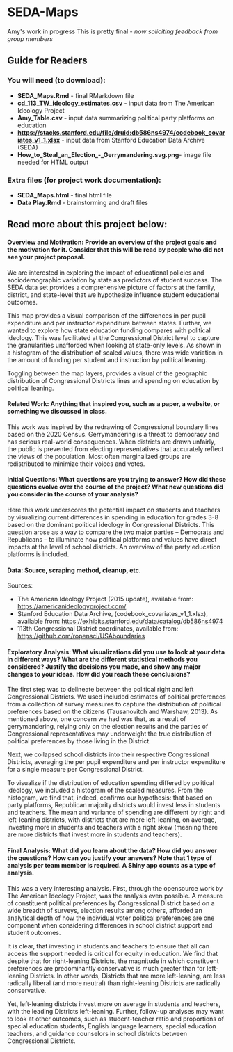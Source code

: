 # SEDA-Maps
Amy's work in progress
This is pretty final - *now soliciting feedback from group members*

## Guide for Readers
### You will need (to download):
- **SEDA_Maps.Rmd** - final RMarkdown file 
- **cd_113_TW_ideology_estimates.csv** - input data from The American Ideology Project
- **Amy_Table.csv** - input data summarizing political party platforms on education
- **https://stacks.stanford.edu/file/druid:db586ns4974/codebook_covariates_v1_1.xlsx** - input data from Stanford Education Data Archive (SEDA)  
- **How_to_Steal_an_Election_-\_Gerrymandering.svg.png**- image file needed for HTML output
### Extra files (for project work documentation):
- **SEDA_Maps.html** - final html file
-  **Data Play.Rmd** - brainstorming and draft files

## Read more about this project below:
#### Overview and Motivation: Provide an overview of the project goals and the motivation for it. Consider that this will be read by people who did not see your project proposal.
We are interested in exploring the impact of educational policies and sociodemographic variation by state as predictors of student success. 
The SEDA data set provides a comprehensive picture of factors at the family, district, and state-level that we hypothesize influence student educational outcomes.

This map provides a visual comparison of the differences in per pupil expenditure and per instructor expenditure between states. Further, we wanted to explore how state education funding compares with political ideology. This was facilitated at the Congressional District level to capture the granularities unafforded when looking at state-only levels. As shown in a histogram of the distribution of scaled values, there was wide variation in the amount of funding per student and instruction by political leaning. 

Toggling between the map layers, provides a visual of the geographic distribution of Congressional Districts lines and spending on education by political leaning.

#### Related Work: Anything that inspired you, such as a paper, a website, or something we discussed in class.
This work was inspired by the redrawing of Congressional boundary lines based on the 2020 Census. Gerrymandering is a threat to democracy and has serious real-world consequences. When districts are drawn unfairly, the public is prevented from electing representatives that accurately reflect the views of the population. Most often marginalized groups are redistributed to minimize their voices and votes. 

#### Initial Questions: What questions are you trying to answer? How did these questions evolve over the course of the project? What new questions did you consider in the course of your analysis?
Here this work underscores the potential impact on students and teachers by visualizing current differences in spending in education for grades 3-8 based on the dominant political ideology in Congressional Districts. This question arose as a way to compare the two major parties – Democrats and Republicans – to illuminate how political platforms and values have direct impacts at the level of school districts. An overview of the party education platforms is included. 

#### Data: Source, scraping method, cleanup, etc.
Sources: 
- The American Ideology Project (2015 update), available from: https://americanideologyproject.com/
- Stanford Education Data Archive, (codebook_covariates_v1_1.xlsx), available from: https://exhibits.stanford.edu/data/catalog/db586ns4974
- 113th Congressional District coordinates, available from: https://github.com/ropensci/USAboundaries

#### Exploratory Analysis: What visualizations did you use to look at your data in different ways? What are the different statistical methods you considered? Justify the decisions you made, and show any major changes to your ideas. How did you reach these conclusions?
The first step was to delineate between the political right and left Congressional Districts. We used included estimates of political preferences from a collection of survey measures to capture the distribution of political preferences based on the citizens (Tausanovitch and Warshaw, 2013). As mentioned above, one concern we had was that, as a result of gerrymandering, relying only on the election results and the parties of Congressional representatives may underweight the true distribution of political preferences by those living in the District.

Next, we collapsed school districts into their respective Congressional Districts, averaging the per pupil expenditure and per instructor expenditure for a single measure per Congressional District. 

To visualize if the distribution of education spending differed by political ideology, we included a histogram of the scaled measures. From the histogram, we find that, indeed, confirms our hypothesis: that based on party platforms, Republican majority districts would invest less in students and teachers. The mean and variance of spending are different by right and left-leaning districts, with districts that are more left-leaning, on average, investing more in students and teachers with a right skew (meaning there are more districts that invest more in students and teachers). 

#### Final Analysis: What did you learn about the data? How did you answer the questions? How can you justify your answers? Note that 1 type of analysis per team member is required. A Shiny app counts as a type of analysis.
This was a very interesting analysis. First, through the opensource work by The American Ideology Project, was the analysis even possible. A measure of constituent political preferences by Congressional District based on a wide breadth of surveys, election results among others, afforded an analytical depth of how the individual voter political preferences are one component when considering differences in school district support and student outcomes.

It is clear, that investing in students and teachers to ensure that all can access the support needed is critical for equity in education. We find that despite that for right-leaning Districts, the magnitude in which constituent preferences are predominantly conservative is much greater than for left-leaning Districts. In other words, Districts that are more left-leaning, are less radically liberal (and more neutral) than right-leaning Districts are radically conservative.

Yet, left-leaning districts invest more on average in students and teachers, with the leading Districts left-leaning.
Further, follow-up analyses may want to look at other outcomes, such as student-teacher ratio and proportions of special education students, English language learners, special education teachers, and guidance counselors in school districts between Congressional Districts. 
